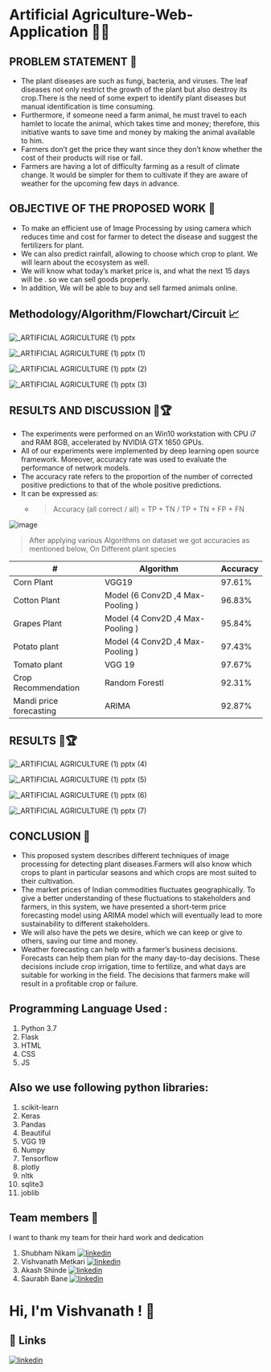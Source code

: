 # Artificial Agriculture-Web-Application 🧑‍🌾

## PROBLEM STATEMENT 🧿
 - The plant diseases are such as fungi, bacteria, and viruses. The leaf diseases not only restrict the growth of the plant but also destroy its crop.There is the need of some expert to identify plant diseases but manual identification is time consuming.
 - Furthermore, if someone need a farm animal, he must travel to each hamlet to locate the animal, which takes time and money; therefore, this initiative wants to save time and money by making the animal available to him.
 - Farmers don’t get the price they want since they don’t know whether the cost of their products will rise
or fall.
 - Farmers are having a lot of difficulty farming as a result of climate change. It would be simpler for them
to cultivate if they are aware of weather for the upcoming few days in advance.


## OBJECTIVE OF THE PROPOSED WORK 🎯
 - To make an efficient use of Image Processing by using camera which reduces time and cost for farmer to detect the disease and suggest the fertilizers for plant.
 - We can also predict rainfall, allowing to choose which crop to plant. We will learn about the ecosystem as well.
 - We will know what today’s market price is, and what the next 15 days will be . so we can sell goods properly.
 - In addition, We will be able to buy and sell farmed animals online.


## Methodology/Algorithm/Flowchart/Circuit 📈


![_ARTIFICIAL AGRICULTURE (1) pptx](https://user-images.githubusercontent.com/63738852/183290990-1ac57a24-5ccb-4fd8-a788-45fe8ac7d7eb.jpg)

![_ARTIFICIAL AGRICULTURE (1) pptx (1)](https://user-images.githubusercontent.com/63738852/183290995-b858b931-91c2-477f-b433-dac1f40ea35b.jpg)

![_ARTIFICIAL AGRICULTURE (1) pptx (2)](https://user-images.githubusercontent.com/63738852/183291002-143251b7-982c-40b9-84fc-be88233ca687.jpg)

![_ARTIFICIAL AGRICULTURE (1) pptx (3)](https://user-images.githubusercontent.com/63738852/183291013-ac3c0af0-3686-4a6a-bcf4-4b21f28edda5.jpg)


## RESULTS AND DISCUSSION 🎉🏆
 - The experiments were performed on an Win10 workstation with CPU i7 and RAM 8GB, accelerated by NVIDIA GTX 1650 GPUs.
 - All of our experiments were implemented by deep learning open source framework. Moreover, accuracy rate was used to evaluate the performance of network models. 
 - The accuracy rate refers to the proportion of the number of corrected positive predictions to that of the whole positive predictions. 
 - It can be expressed as:
   - > Accuracy (all correct / all) = TP + TN / TP + TN + FP + FN
                                                  
                                                  
![image](https://user-images.githubusercontent.com/63738852/183291228-bc24e4a3-1358-40b9-a1ea-f688490dad85.png)      


> After applying various  Algorithms on dataset we got accuracies as mentioned below, On Different plant species 

                            
| #             | Algorithm     | Accuracy      |
| ------------- | ------------- | ------------- |
| Corn Plant    | VGG19         |           97.61%    |
|Cotton Plant   | Model (6 Conv2D ,4 Max-Pooling )  |       96.83%        |
| Grapes Plant  | Model (4 Conv2D ,4 Max-Pooling )  |        95.84%       |
| Potato plant  | Model (4 Conv2D ,4 Max-Pooling )  |        97.43%       |
| Tomato plant  | VGG 19         |        97.67%       |
|Crop Recommendation  | Random Forestl  |       92.31%        |
|Mandi price forecasting | ARIMA  |       92.87%        |


## RESULTS 🎉🏆


![_ARTIFICIAL AGRICULTURE (1) pptx (4)](https://user-images.githubusercontent.com/63738852/183291018-2d24a733-b5fc-4b77-bcb3-ae496726d174.jpg)

![_ARTIFICIAL AGRICULTURE (1) pptx (5)](https://user-images.githubusercontent.com/63738852/183291024-5d981a25-127d-4b7a-892b-5bf6ba89f13a.jpg)

![_ARTIFICIAL AGRICULTURE (1) pptx (6)](https://user-images.githubusercontent.com/63738852/183291029-3e0f2550-33b2-4313-81a6-7a6966823817.jpg)

![_ARTIFICIAL AGRICULTURE (1) pptx (7)](https://user-images.githubusercontent.com/63738852/183291033-3d90364e-6a57-4051-a835-d7b273328323.jpg)



## CONCLUSION 📍
 - This proposed system describes different techniques of image processing for detecting plant diseases.Farmers will also know which crops to plant in particular seasons and which crops are most suited to their cultivation.
 - The market prices of Indian commodities fluctuates geographically. To give a better understanding of these fluctuations to stakeholders and farmers, in this system, we have presented a short-term price forecasting model using ARIMA model which will eventually lead to more sustainability to different stakeholders.
 - We will also have the pets we desire, which we can keep or give to others, saving our time and money.
 - Weather forecasting can help with a farmer’s business decisions. Forecasts can help them plan for the many day-to-day decisions. These decisions include crop irrigation, time to fertilize, and what days are suitable for working in the field. The decisions that farmers make will result in a profitable crop or failure.



## Programming Language Used :

1) Python 3.7
2) Flask 
3) HTML 
4) CSS 
5) JS

## Also we use following python libraries:

1) scikit-learn
2) Keras
3) Pandas
4) Beautiful
5) VGG 19
6) Numpy
7) Tensorflow 
8) plotly
9) nltk
10) sqlite3
11) joblib

## Team members 🙌

I want to thank my team for their hard work and dedication

1) Shubham Nikam    [![linkedin](https://img.shields.io/badge/linkedin-0A66C2?style=for-the-badge&logo=linkedin&logoColor=white)](https://www.linkedin.com/in/shubham-nikam-b52ba41a3/)
2) Vishvanath Metkari   [![linkedin](https://img.shields.io/badge/linkedin-0A66C2?style=for-the-badge&logo=linkedin&logoColor=white)](https://www.linkedin.com/in/vishvanath-metkari-586617197/)
3) Akash Shinde    [![linkedin](https://img.shields.io/badge/linkedin-0A66C2?style=for-the-badge&logo=linkedin&logoColor=white)](https://www.linkedin.com/in/akash-shinde-3237b81b0/)
4) Saurabh Bane   [![linkedin](https://img.shields.io/badge/linkedin-0A66C2?style=for-the-badge&logo=linkedin&logoColor=white)](https://www.linkedin.com/in/saurabh-bane-86a6a71b1/)



# Hi, I'm Vishvanath ! 👋


## 🔗 Links
[![linkedin](https://img.shields.io/badge/linkedin-0A66C2?style=for-the-badge&logo=linkedin&logoColor=white)](https://www.linkedin.com/in/vishvanath-metkari-586617197/)
